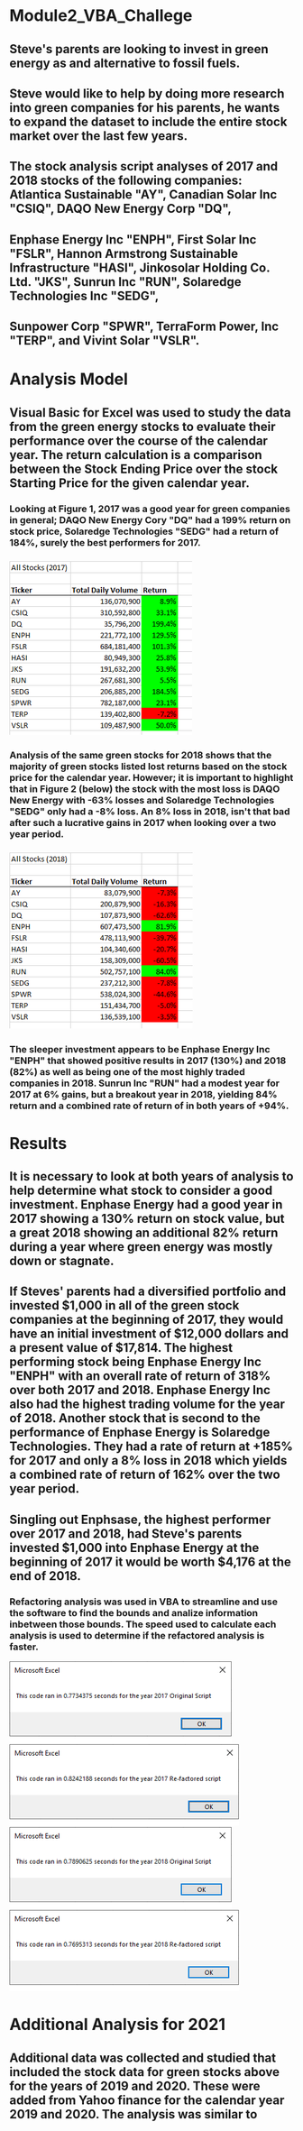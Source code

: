 # **Module2_VBA_Challege**

## Steve's parents are looking to invest in green energy as and alternative to fossil fuels.  
## Steve would like to help by doing more research into green companies for his parents, he wants to expand the dataset to include the entire stock market over the last few years. 
## The stock analysis script analyses of 2017 and 2018 stocks of the following companies: Atlantica Sustainable "AY", Canadian Solar Inc "CSIQ", DAQO New Energy Corp "DQ",
## Enphase Energy Inc "ENPH", First Solar Inc "FSLR", Hannon Armstrong Sustainable Infrastructure "HASI", Jinkosolar Holding Co. Ltd. "JKS", Sunrun Inc "RUN", Solaredge Technologies Inc "SEDG", 
## Sunpower Corp "SPWR", TerraForm Power, Inc "TERP", and Vivint Solar "VSLR".

# Analysis Model

## Visual Basic for Excel was used to study the data from the green energy stocks to evaluate their performance over the course of the calendar year.  The return calculation is a comparison between the Stock Ending Price over the stock Starting Price for the given calendar year.

### Looking at Figure 1, 2017 was a good year for green companies in general; DAQO New Energy Cory "DQ" had a 199% return on stock price, Solaredge Technologies "SEDG" had a return of 184%, surely the best performers for 2017.
### ![Figure 1 - Yearly performance of Green Stocks for 2017](https://github.com/ASCHEET/Module2_VBA_Challege/blob/main/Resources/2017_analysis.png?raw=true)
### Analysis of the same green stocks for 2018 shows that the majority of green stocks listed lost returns based on the stock price for the calendar year.  However; it is important to highlight that in Figure 2 (below) the stock with the most loss is DAQO New Energy with -63% losses and Solaredge Technologies "SEDG" only had a -8% loss.  An 8% loss in 2018, isn't that bad after such a lucrative gains in 2017 when looking over a two year period.
### ![Figure 2 - Yearly performance of Green Stocks for 2018](https://github.com/ASCHEET/Module2_VBA_Challege/blob/main/Resources/2018_analysis.png?raw=true)
### The sleeper investment appears to be Enphase Energy Inc "ENPH" that showed positive results in 2017 (130%) and 2018 (82%) as well as being one of the most highly traded companies in 2018.  Sunrun Inc "RUN" had a modest year for 2017 at 6% gains, but a breakout year in 2018, yielding 84% return and a combined rate of return of  in both years of +94%.

# Results
## It is necessary to look at both years of analysis to help determine what stock to consider a good investment.  Enphase Energy had a good year in 2017 showing a 130% return on stock value, but a great 2018 showing an additional 82% return during a year where green energy was mostly down or stagnate.  
## If Steves' parents had a diversified portfolio and invested $1,000 in all of the green stock companies at the beginning of 2017, they would have an initial investment of $12,000 dollars and a present value of $17,814.  The highest performing stock being Enphase Energy Inc "ENPH" with an overall rate of return of 318% over both 2017 and 2018.  Enphase Energy Inc also had the highest trading volume for the year of 2018.  Another stock that is second to the performance of Enphase Energy is Solaredge Technologies.  They had a rate of return at +185% for 2017 and only a 8% loss in 2018 which yields a combined rate of return of 162% over the two year period.
## Singling out Enphsase, the highest performer over 2017 and 2018, had Steve's parents invested $1,000 into Enphase Energy at the beginning of 2017 it would be worth $4,176 at the end of 2018.
### Refactoring analysis was used in VBA to streamline and use the software to find the bounds and analize information inbetween those bounds.  The speed used to calculate each analysis is used to determine if the refactored analysis is faster.
![Figure 3 - Time of original 2017 calculation](https://github.com/ASCHEET/Module2_VBA_Challege/blob/main/Resources/2017_timer_original.png?raw=true) ![Figure 4 - Time for re-factored 2017 calculation](https://github.com/ASCHEET/Module2_VBA_Challege/blob/main/Resources/2017_timer_refactored.png?raw=true)
![Figure 5 - Time of original 2018 calculation](https://github.com/ASCHEET/Module2_VBA_Challege/blob/main/Resources/2018_timer_original.png?raw=true) ![Figure 6 - Time for re-factored 2018 calculation](https://github.com/ASCHEET/Module2_VBA_Challege/blob/main/Resources/2018_timer_refactored.png?raw=true)

# Additional Analysis for 2021
## Additional data was collected and studied that included the stock data for green stocks above for the years of 2019 and 2020.  These were added from Yahoo finance for the calendar year 2019 and 2020.  The analysis was similar to 

